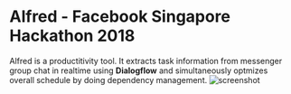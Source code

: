 # Alfred - Facebook Singapore Hackathon 2018
Alfred is a productitivity tool. It extracts task information from messenger group chat in realtime using **Dialogflow** and simultaneously optmizes overall schedule by doing dependency management.
![screenshot](https://github.com/Jun0413/Alfred/screenshot_alfred.png)
